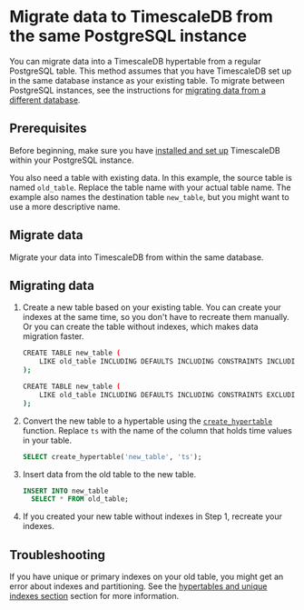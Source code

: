 # Migrate data to TimescaleDB from the same PostgreSQL instance
You can migrate data into a TimescaleDB hypertable from a regular PostgreSQL
table. This method assumes that you have TimescaleDB set up in the same database
instance as your existing table. To migrate between PostgreSQL instances, see
the instructions for [migrating data from a different database][different-db].

## Prerequisites
Before beginning, make sure you have [installed and set up][install] TimescaleDB
within your PostgreSQL instance.

You also need a table with existing data. In this example, the source table is
named `old_table`. Replace the table name with your actual table name. The
example also names the destination table `new_table`, but you might want to use
a more descriptive name.

## Migrate data
Migrate your data into TimescaleDB from within the same database.

<procedure>

## Migrating data
1.  Create a new table based on your existing table. You can create your indexes
    at the same time, so you don't have to recreate them manually. Or you can
    create the table without indexes, which makes data migration faster.

    <terminal>
    
    <tab label="With indexes">

    ```bash
    CREATE TABLE new_table (
        LIKE old_table INCLUDING DEFAULTS INCLUDING CONSTRAINTS INCLUDING INDEXES
    );
    ```

    </tab>
    
    <tab label="Without indexes">

    ```bash
    CREATE TABLE new_table (
        LIKE old_table INCLUDING DEFAULTS INCLUDING CONSTRAINTS EXCLUDING INDEXES
    );
    ```

    </tab>

    </terminal>

1.  Convert the new table to a hypertable using the
    [`create_hypertable`][create_hypertable] function. Replace `ts` with the
    name of the column that holds time values in your table.
    ```sql
    SELECT create_hypertable('new_table', 'ts');
    ```
1.  Insert data from the old table to the new table.
    ```sql
    INSERT INTO new_table
      SELECT * FROM old_table;
    ```
1.  If you created your new table without indexes in Step 1, recreate your
    indexes.

</procedure>

## Troubleshooting
If you have unique or primary indexes on your old table, you might get an error
about indexes and partitioning. See the [hypertables and unique indexes
section][unique-indexes] section for more information.

[create_hypertable]: /api/:currentVersion:/hypertable/create_hypertable/
[different-db]: /how-to-guides/migrate-data/different-db/
[install]: /install/:currentVersion:/
[troubleshooting]: /how-to-guides/migrate-data/troubleshooting/
[unique-indexes]: timescaledb/:currentVersion:/how-to-guides/hypertables/hypertables-and-unique-indexes/
